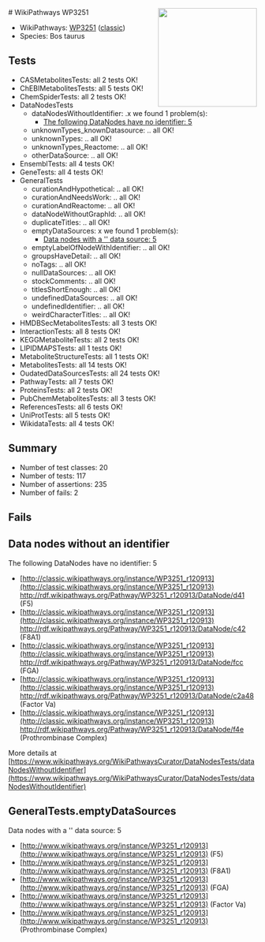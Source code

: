 <img style="float: right; width: 200px" src="https://upload.wikimedia.org/wikipedia/commons/thumb/8/83/Wplogo_with_text_500.png/640px-Wplogo_with_text_500.png" />
# WikiPathways WP3251

* WikiPathways: [WP3251](https://wikipathways.org/pathways/WP3251) ([classic](https://classic.wikipathways.org/instance/WP3251))
* Species: Bos taurus
## Tests
* CASMetabolitesTests: all 2 tests OK!
* ChEBIMetabolitesTests: all 5 tests OK!
* ChemSpiderTests: all 2 tests OK!
* DataNodesTests
    * dataNodesWithoutIdentifier: .x we found 1 problem(s):
        * [The following DataNodes have no identifier: 5](#d2d32fa4)
    * unknownTypes_knownDatasource: .. all OK!
    * unknownTypes: .. all OK!
    * unknownTypes_Reactome: .. all OK!
    * otherDataSource: .. all OK!
* EnsemblTests: all 4 tests OK!
* GeneTests: all 4 tests OK!
* GeneralTests
    * curationAndHypothetical: .. all OK!
    * curationAndNeedsWork: .. all OK!
    * curationAndReactome: .. all OK!
    * dataNodeWithoutGraphId: .. all OK!
    * duplicateTitles: .. all OK!
    * emptyDataSources: x we found 1 problem(s):
        * [Data nodes with a '' data source: 5](#3d121fd0)
    * emptyLabelOfNodeWithIdentifier: .. all OK!
    * groupsHaveDetail: .. all OK!
    * noTags: .. all OK!
    * nullDataSources: .. all OK!
    * stockComments: .. all OK!
    * titlesShortEnough: .. all OK!
    * undefinedDataSources: .. all OK!
    * undefinedIdentifier: .. all OK!
    * weirdCharacterTitles: .. all OK!
* HMDBSecMetabolitesTests: all 3 tests OK!
* InteractionTests: all 8 tests OK!
* KEGGMetaboliteTests: all 2 tests OK!
* LIPIDMAPSTests: all 1 tests OK!
* MetaboliteStructureTests: all 1 tests OK!
* MetabolitesTests: all 14 tests OK!
* OudatedDataSourcesTests: all 24 tests OK!
* PathwayTests: all 7 tests OK!
* ProteinsTests: all 2 tests OK!
* PubChemMetabolitesTests: all 3 tests OK!
* ReferencesTests: all 6 tests OK!
* UniProtTests: all 5 tests OK!
* WikidataTests: all 4 tests OK!


## Summary

* Number of test classes: 20
* Number of tests: 117
* Number of assertions: 235
* Number of fails: 2

## Fails

<a name="d2d32fa4" />

## Data nodes without an identifier

The following DataNodes have no identifier: 5

* [http://classic.wikipathways.org/instance/WP3251_r120913](http://classic.wikipathways.org/instance/WP3251_r120913) http://rdf.wikipathways.org/Pathway/WP3251_r120913/DataNode/d41 (F5)
* [http://classic.wikipathways.org/instance/WP3251_r120913](http://classic.wikipathways.org/instance/WP3251_r120913) http://rdf.wikipathways.org/Pathway/WP3251_r120913/DataNode/c42 (F8A1)
* [http://classic.wikipathways.org/instance/WP3251_r120913](http://classic.wikipathways.org/instance/WP3251_r120913) http://rdf.wikipathways.org/Pathway/WP3251_r120913/DataNode/fcc (FGA)
* [http://classic.wikipathways.org/instance/WP3251_r120913](http://classic.wikipathways.org/instance/WP3251_r120913) http://rdf.wikipathways.org/Pathway/WP3251_r120913/DataNode/c2a48 (Factor Va)
* [http://classic.wikipathways.org/instance/WP3251_r120913](http://classic.wikipathways.org/instance/WP3251_r120913) http://rdf.wikipathways.org/Pathway/WP3251_r120913/DataNode/f4e (Prothrombinase Complex)


More details at [https://www.wikipathways.org/WikiPathwaysCurator/DataNodesTests/dataNodesWithoutIdentifier](https://www.wikipathways.org/WikiPathwaysCurator/DataNodesTests/dataNodesWithoutIdentifier)

<a name="3d121fd0" />

## GeneralTests.emptyDataSources

Data nodes with a '' data source: 5

* [http://www.wikipathways.org/instance/WP3251_r120913](http://www.wikipathways.org/instance/WP3251_r120913) (F5)
* [http://www.wikipathways.org/instance/WP3251_r120913](http://www.wikipathways.org/instance/WP3251_r120913) (F8A1)
* [http://www.wikipathways.org/instance/WP3251_r120913](http://www.wikipathways.org/instance/WP3251_r120913) (FGA)
* [http://www.wikipathways.org/instance/WP3251_r120913](http://www.wikipathways.org/instance/WP3251_r120913) (Factor Va)
* [http://www.wikipathways.org/instance/WP3251_r120913](http://www.wikipathways.org/instance/WP3251_r120913) (Prothrombinase Complex)


